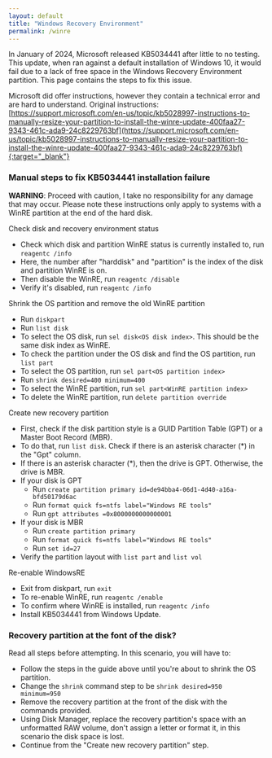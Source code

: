 ```yaml
---
layout: default
title: "Windows Recovery Environment"
permalink: /winre
---
```


In January of 2024, Microsoft released KB5034441 after little to no testing. This update, when ran against a default installation of Windows 10, it would fail due to a lack of free space in the Windows Recovery Environment partition. This page contains the steps to fix this issue.

Microsoft did offer instructions, however they contain a technical error and are hard to understand. Original instructions: [https://support.microsoft.com/en-us/topic/kb5028997-instructions-to-manually-resize-your-partition-to-install-the-winre-update-400faa27-9343-461c-ada9-24c8229763bf](https://support.microsoft.com/en-us/topic/kb5028997-instructions-to-manually-resize-your-partition-to-install-the-winre-update-400faa27-9343-461c-ada9-24c8229763bf){:target="_blank"}

### Manual steps to fix KB5034441 installation failure

**WARNING**: Proceed with caution, I take no responsibility for any damage that may occur. Please note these instructions only apply to systems with a WinRE partition at the end of the hard disk.

Check disk and recovery environment status
- Check which disk and partition WinRE status is currently installed to, run `reagentc /info`
- Here, the number after "harddisk" and "partition" is the index of the disk and partition WinRE is on.
- Then disable the WinRE, run `reagentc /disable`
- Verify it's disabled, run `reagentc /info`

Shrink the OS partition and remove the old WinRE partition
- Run `diskpart`
- Run `list disk`
- To select the OS disk, run `sel disk<OS disk index>`. This should be the same disk index as WinRE.
- To check the partition under the OS disk and find the OS partition, run `list part`
- To select the OS partition, run `sel part<OS partition index>`
- Run `shrink desired=400 minimum=400`
- To select the WinRE partition, run `sel part<WinRE partition index>`
- To delete the WinRE partition, run `delete partition override`

Create new recovery partition
- First, check if the disk partition style is a GUID Partition Table (GPT) or a Master Boot Record (MBR).
- To do that, run `list disk`. Check if there is an asterisk character (*) in the "Gpt" column.
- If there is an asterisk character (*), then the drive is GPT. Otherwise, the drive is MBR.
- If your disk is GPT
  - Run `create partition primary id=de94bba4-06d1-4d40-a16a-bfd50179d6ac`
  - Run `format quick fs=ntfs label="Windows RE tools"`
  - Run `gpt attributes =0x8000000000000001`
- If your disk is MBR
  - Run `create partition primary`
  - Run `format quick fs=ntfs label="Windows RE tools"`
  - Run `set id=27`
- Verify the partition layout with `list part` and `list vol`

Re-enable WindowsRE
- Exit from diskpart, run `exit`
- To re-enable WinRE, run `reagentc /enable`
- To confirm where WinRE is installed, run `reagentc /info`
- Install KB5034441 from Windows Update.

### Recovery partition at the font of the disk?
Read all steps before attempting. In this scenario, you will have to:
- Follow the steps in the guide above until you're about to shrink the OS partition.
- Change the `shrink` command step to be `shrink desired=950 minimum=950`
- Remove the recovery partition at the front of the disk with the commands provided.
- Using Disk Manager, replace the recovery partition's space with an unformatted RAW volume, don't assign a letter or format it, in this scenario the disk space is lost.
- Continue from the "Create new recovery partition" step.
